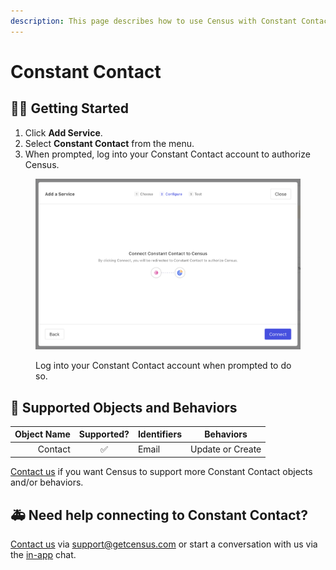 ```yaml
---
description: This page describes how to use Census with Constant Contact.
---
```


# Constant Contact

## 🏃‍♀️ Getting Started

1. Click **Add Service**.
2. Select **Constant Contact** from the menu.
3. When prompted, log into your Constant Contact account to authorize Census.

<figure><img src="../.gitbook/assets/constant-contact.png" alt=""><figcaption><p>Log into your Constant Contact account when prompted to do so.</p></figcaption></figure>

## 🔀 Supported Objects and Behaviors

| **Object Name** | **Supported?** | **Identifiers** | **Behaviors** |
| --------------: | :------------: | --------------- | ------------- |
| Contact | ✅ | Email | Update or Create |

[Contact us](mailto:support@getcensus.com) if you want Census to support more Constant Contact objects and/or behaviors.

## 🚑 Need help connecting to Constant Contact?

[Contact us](mailto:support@getcensus.com) via support@getcensus.com or start a conversation with us via the [in-app](https://app.getcensus.com) chat.
